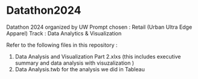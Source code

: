 # Datathon2024
Datathon 2024 organized by UW
Prompt chosen : Retail (Urban Ultra Edge Apparel)
Track : Data Analytics & Visualization 

Refer to the following files in this repository : 
1. Data Analysis and Visualization Part 2.xlxs (this includes executive summary and data analysis with visuzalization )
2. Data Analysis.twb for the analysis we did in Tableau

